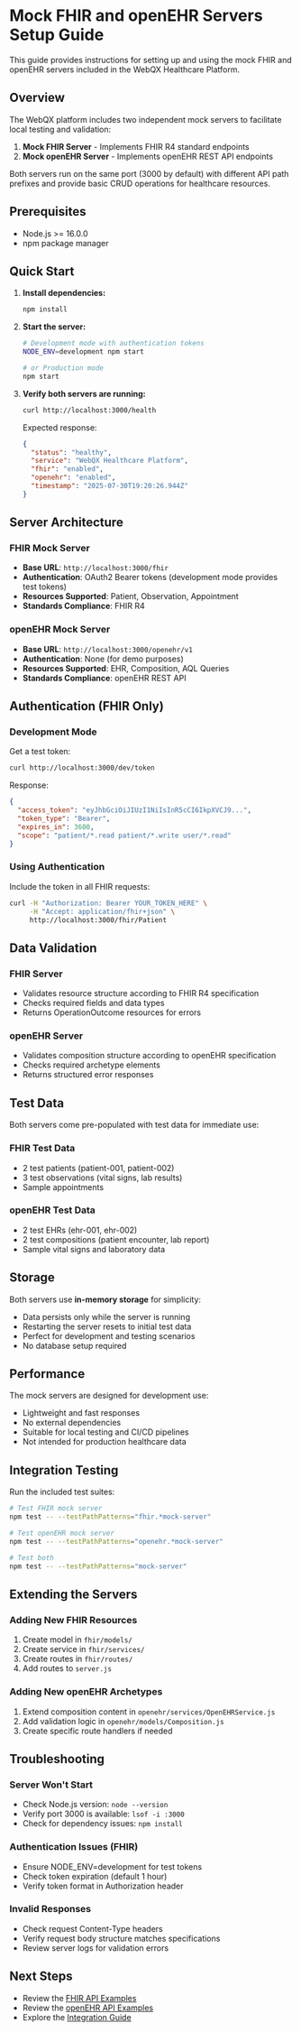 # Mock FHIR and openEHR Servers Setup Guide

This guide provides instructions for setting up and using the mock FHIR and openEHR servers included in the WebQX Healthcare Platform.

## Overview

The WebQX platform includes two independent mock servers to facilitate local testing and validation:

1. **Mock FHIR Server** - Implements FHIR R4 standard endpoints
2. **Mock openEHR Server** - Implements openEHR REST API endpoints

Both servers run on the same port (3000 by default) with different API path prefixes and provide basic CRUD operations for healthcare resources.

## Prerequisites

- Node.js >= 16.0.0
- npm package manager

## Quick Start

1. **Install dependencies:**
   ```bash
   npm install
   ```

2. **Start the server:**
   ```bash
   # Development mode with authentication tokens
   NODE_ENV=development npm start
   
   # or Production mode
   npm start
   ```

3. **Verify both servers are running:**
   ```bash
   curl http://localhost:3000/health
   ```
   
   Expected response:
   ```json
   {
     "status": "healthy",
     "service": "WebQX Healthcare Platform",
     "fhir": "enabled",
     "openehr": "enabled",
     "timestamp": "2025-07-30T19:20:26.944Z"
   }
   ```

## Server Architecture

### FHIR Mock Server
- **Base URL**: `http://localhost:3000/fhir`
- **Authentication**: OAuth2 Bearer tokens (development mode provides test tokens)
- **Resources Supported**: Patient, Observation, Appointment
- **Standards Compliance**: FHIR R4

### openEHR Mock Server
- **Base URL**: `http://localhost:3000/openehr/v1`
- **Authentication**: None (for demo purposes)
- **Resources Supported**: EHR, Composition, AQL Queries
- **Standards Compliance**: openEHR REST API

## Authentication (FHIR Only)

### Development Mode
Get a test token:
```bash
curl http://localhost:3000/dev/token
```

Response:
```json
{
  "access_token": "eyJhbGciOiJIUzI1NiIsInR5cCI6IkpXVCJ9...",
  "token_type": "Bearer",
  "expires_in": 3600,
  "scope": "patient/*.read patient/*.write user/*.read"
}
```

### Using Authentication
Include the token in all FHIR requests:
```bash
curl -H "Authorization: Bearer YOUR_TOKEN_HERE" \
     -H "Accept: application/fhir+json" \
     http://localhost:3000/fhir/Patient
```

## Data Validation

### FHIR Server
- Validates resource structure according to FHIR R4 specification
- Checks required fields and data types
- Returns OperationOutcome resources for errors

### openEHR Server
- Validates composition structure according to openEHR specification
- Checks required archetype elements
- Returns structured error responses

## Test Data

Both servers come pre-populated with test data for immediate use:

### FHIR Test Data
- 2 test patients (patient-001, patient-002)
- 3 test observations (vital signs, lab results)
- Sample appointments

### openEHR Test Data
- 2 test EHRs (ehr-001, ehr-002)
- 2 test compositions (patient encounter, lab report)
- Sample vital signs and laboratory data

## Storage

Both servers use **in-memory storage** for simplicity:
- Data persists only while the server is running
- Restarting the server resets to initial test data
- Perfect for development and testing scenarios
- No database setup required

## Performance

The mock servers are designed for development use:
- Lightweight and fast responses
- No external dependencies
- Suitable for local testing and CI/CD pipelines
- Not intended for production healthcare data

## Integration Testing

Run the included test suites:
```bash
# Test FHIR mock server
npm test -- --testPathPatterns="fhir.*mock-server"

# Test openEHR mock server  
npm test -- --testPathPatterns="openehr.*mock-server"

# Test both
npm test -- --testPathPatterns="mock-server"
```

## Extending the Servers

### Adding New FHIR Resources
1. Create model in `fhir/models/`
2. Create service in `fhir/services/`
3. Create routes in `fhir/routes/`
4. Add routes to `server.js`

### Adding New openEHR Archetypes
1. Extend composition content in `openehr/services/OpenEHRService.js`
2. Add validation logic in `openehr/models/Composition.js`
3. Create specific route handlers if needed

## Troubleshooting

### Server Won't Start
- Check Node.js version: `node --version`
- Verify port 3000 is available: `lsof -i :3000`
- Check for dependency issues: `npm install`

### Authentication Issues (FHIR)
- Ensure NODE_ENV=development for test tokens
- Check token expiration (default 1 hour)
- Verify token format in Authorization header

### Invalid Responses
- Check request Content-Type headers
- Verify request body structure matches specifications
- Review server logs for validation errors

## Next Steps

- Review the [FHIR API Examples](./FHIR_API_EXAMPLES.md)
- Review the [openEHR API Examples](./OPENEHR_API_EXAMPLES.md)
- Explore the [Integration Guide](./INTEGRATION_GUIDE.md)